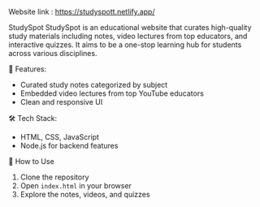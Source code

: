 Website link : https://studyspott.netlify.app/

StudySpot
StudySpot is an educational website that curates high-quality study materials including notes, video lectures from top educators, and interactive quizzes. It aims to be a one-stop learning hub for students across various disciplines.

🌟 Features:
- Curated study notes categorized by subject
- Embedded video lectures from top YouTube educators
- Clean and responsive UI

🛠️ Tech Stack:
- HTML, CSS, JavaScript
- Node.js for backend features

🔧 How to Use
1. Clone the repository
2. Open `index.html` in your browser
3. Explore the notes, videos, and quizzes
